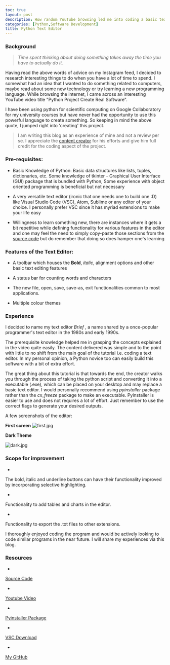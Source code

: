 ```yaml
---
toc: true
layout: post
description: How random YouTube browsing led me into coding a basic text editor in under 6 hours in less than 500 lines of code.
categories: [Python,Software Development]
title: Python Text Editor
---
```


### Background


>*Time spent thinking about doing something takes away the time you have to actually do it.*

Having read the above words of advice on my Instagram feed, I decided to research interesting things to do when you have a lot of time to spend. I somewhat had an idea that I wanted to do something related to computers, maybe read about some new technology or try learning a new programming language. While browsing the internet, I came across an interesting YouTube video title "Python Project Create Real Software". 

I have been using python for scientific computing on Google Collaboratory for my university courses but have never had the opportunity to use this powerful language to create something. So keeping in mind the above quote, I jumped right into 'creating' this project.


> I am writing this blog as an experience of mine and not a review per se. I appreciate the [content creator](https://www.youtube.com/watch?v=wRIUnHO_6KY) for his efforts and give him full credit for the coding aspect of the project.


### Pre-requisites:

- Basic Knowledge of Python:  Basic data structures like lists, tuples, dictionaries, etc. Some knowledge of tkinter - Graphical User Interface (GUI) package that is bundled with Python, Some experience with object oriented programming is beneficial but not necessary

- A very versatile text editor (ironic that one needs one to build one :D) like Visual Studio Code (VSC), Atom, Sublime or any editor of your choice. I personally prefer VSC since it has myriad extensions to make your life easy


- Willingness to learn something new, there are instances where it gets a bit repetitive while defining functionality for various features in the editor and one may feel the need to simply copy-paste those sections from the [source code](https://github.com/Shlok2002/Brief---Text-Editor.git) but do remember that doing so does hamper one's learning

### Features of the Text Editor:

- A toolbar which houses the **Bold**, *italic*, alignment options and other basic text editing features 

- A status bar for counting words and characters

- The new file, open, save, save-as, exit functionalities common to most applications.

- Multiple colour themes


### Experience

I decided to name my text editor *Brief* , a name shared by a once-popular programmer's text editor in the 1980s and early 1990s.


The prerequisite knowledge helped me in grasping the concepts explained in the video quite easily. The content delivered was simple and to the point with little to no shift from the main goal of the tutorial i.e. coding a text editor. In my personal opinion, a Python novice too can easily build this software with a bit of extra effort. 

The great thing about this tutorial is that towards the end, the creator walks you through the process of taking the python script and converting it into a executable (.exe), which can be placed on your desktop and may replace a basic text editor. I would personally recommend using *pyinstaller* package rather than the  *cx_freeze* package to make an executable. Pyinstaller is easier to use and does not requires a lot of effort. Just remember to use the correct flags to generate your desired outputs.


A few screenshots of the editor:

**First screen**
![first.jpg](https://cdn.hashnode.com/res/hashnode/image/upload/v1621079869023/_-619hUpb.jpeg)

**Dark Theme**


![dark.jpg](https://cdn.hashnode.com/res/hashnode/image/upload/v1621079967126/M9JO1yGUa.jpeg)





### Scope for improvement


- 
The bold, italic and underline buttons can have their functionality improved by incorporating selective highlighting.


- 
Functionality to add tables and charts in the editor.


- 
Functionality to export the .txt files to other extensions.



I thoroughly enjoyed coding the program and would be actively looking to code similar programs in the near future. I will share my experiences via this blog.


### Resources
-
[Source Code](https://github.com/Shlok2002/Brief---Text-Editor.git)

-
[Youtube Video](https://www.youtube.com/watch?v=wRIUnHO_6KY)

-
[Pyinstaller Package ](https://pypi.org/project/pyinstaller/)


-
[VSC Download](https://code.visualstudio.com/download)

-
[My GitHub](https://github.com/Shlok2002)







































